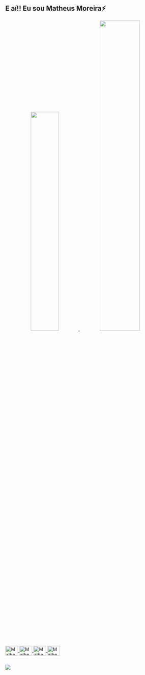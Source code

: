 ## E aí!! Eu sou Matheus Moreira⚡

<div align="center">
  <a href="https://github.com/Matheus-Nobre">
  <img width="42%" src="https://github-readme-stats.vercel.app/api?username=Matheus-Nobre&show_icons=true&theme=graywhite&include_all_commits=true&count_private=true"/>
  <img width="50%" src="https://github-readme-stats.vercel.app/api/top-langs/?username=Matheus-Nobre&layout=compact&langs_count=7&theme=graywhite"/>
</div>
<div style="display: inline_block"><br>
  <img align="center" alt="Matheus-Py" height="30" width="40" src="https://cdn.jsdelivr.net/gh/devicons/devicon/icons/python/python-original.svg">
  <img align="center" alt="Matheus-C" height="30" width="40" src="https://cdn.jsdelivr.net/gh/devicons/devicon/icons/c/c-original.svg">
  <img align="center" alt="Matheus-C++" height="30" width="40" src="https://cdn.jsdelivr.net/gh/devicons/devicon/icons/cplusplus/cplusplus-original.svg">
  <img align="center" alt="Matheus-SQL" height="30" width="40" src="https://cdn.jsdelivr.net/gh/devicons/devicon/icons/postgresql/postgresql-original.svg">
</div>

##

<div> 

  <a href="https://www.linkedin.com/in/matheusipsnobre/" target="_blank"><img src="https://img.shields.io/badge/-LinkedIn-%230077B5?style=for-the-badge&logo=linkedin&logoColor=white" target="_blank"></a> 
</div>
